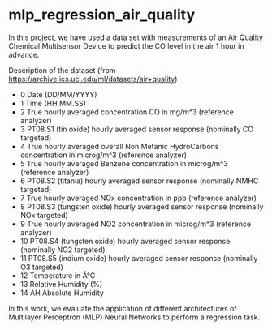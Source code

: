 # mlp_regression_air_quality
In  this project, we have used a data set with measurements of an Air Quality Chemical Multisensor Device to predict the CO level in the air 1 hour in advance.

Description of the dataset (from https://archive.ics.uci.edu/ml/datasets/air+quality)

* 0 Date (DD/MM/YYYY)
* 1 Time (HH.MM.SS)
* 2 True hourly averaged concentration CO in mg/m^3 (reference analyzer)
* 3 PT08.S1 (tin oxide) hourly averaged sensor response (nominally CO targeted)
* 4 True hourly averaged overall Non Metanic HydroCarbons concentration in microg/m^3 (reference analyzer)
* 5 True hourly averaged Benzene concentration in microg/m^3 (reference analyzer)
* 6 PT08.S2 (titania) hourly averaged sensor response (nominally NMHC targeted)
* 7 True hourly averaged NOx concentration in ppb (reference analyzer)
* 8 PT08.S3 (tungsten oxide) hourly averaged sensor response (nominally NOx targeted)
* 9 True hourly averaged NO2 concentration in microg/m^3 (reference analyzer)
* 10 PT08.S4 (tungsten oxide) hourly averaged sensor response (nominally NO2 targeted)
* 11 PT08.S5 (indium oxide) hourly averaged sensor response (nominally O3 targeted)
* 12 Temperature in Â°C
* 13 Relative Humidity (%)
* 14 AH Absolute Humidity

In this work, we evaluate the application of different architectures of Multilayer Perceptron (MLP) Neural Networks to perform a regression task.
